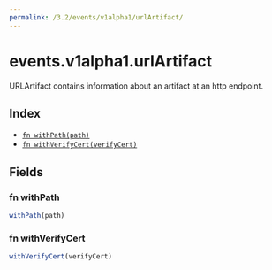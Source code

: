 ```yaml
---
permalink: /3.2/events/v1alpha1/urlArtifact/
---
```


# events.v1alpha1.urlArtifact

URLArtifact contains information about an artifact at an http endpoint.

## Index

* [`fn withPath(path)`](#fn-withpath)
* [`fn withVerifyCert(verifyCert)`](#fn-withverifycert)

## Fields

### fn withPath

```ts
withPath(path)
```



### fn withVerifyCert

```ts
withVerifyCert(verifyCert)
```

